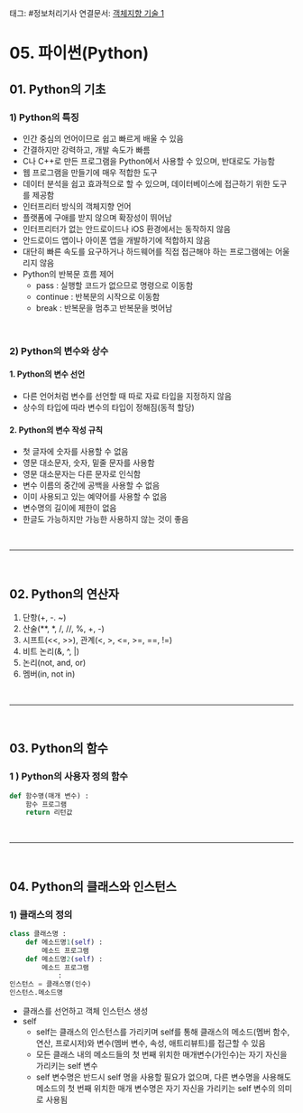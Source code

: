 태그: #정보처리기사 
연결문서: [객체지향 기술 1](객체지향%20기술%201.md)

# 05. 파이썬(Python)

## 01. Python의 기초

### 1) Python의 특징
- 인간 중심의 언어이므로 쉽고 빠르게 배울 수 있음
- 간결하지만 강력하고, 개발 속도가 빠름
- C나 C++로 만든 프로그램을 Python에서 사용할 수 있으며, 반대로도 가능함
- 웹 프로그램을 만들기에 매우 적합한 도구
- 데이터 분석을 쉽고 효과적으로 할 수 있으며, 데이터베이스에 접근하기 위한 도구를 제공함
- 인터프리터 방식의 객체지향 언어
- 플랫폼에 구애를 받지 않으며 확장성이 뛰어남
- 인터프리터가 없는 안드로이드나 iOS 환경에서는 동작하지 않음
- 안드로이드 앱이나 아이폰 앱을 개발하기에 적합하지 않음
- 대단히 빠른 속도를 요구하거나 하드웨어를 직접 접근해야 하는 프로그램에는 어울리지 않음
- Python의 반복문 흐름 제어
    - pass : 실행할 코드가 없으므로 명령으로 이동함
    - continue : 반복문의 시작으로 이동함
    - break : 반복문을 멈추고 반복문을 벗어남

<br>

### 2) Python의 변수와 상수

#### 1. Python의 변수 선언
- 다른 언어처럼 변수를 선언할 때 따로 자료 타입을 지정하지 않음
- 상수의 타입에 따라 변수의 타입이 정해짐(동적 할당)

#### 2. Python의 변수 작성 규칙
- 첫 글자에 숫자를 사용할 수 없음
- 영문 대소문자, 숫자, 밑줄 문자를 사용함
- 영문 대소문자는 다른 문자로 인식함
- 변수 이름의 중간에 공백을 사용할 수 없음
- 이미 사용되고 있는 예약어를 사용할 수 없음
- 변수명의 길이에 제한이 없음
- 한글도 가능하지만 가능한 사용하지 않는 것이 좋음

<br>

---

<br>

## 02. Python의 연산자
1. 단항(+, -. ~)
2. 산술(&#42;&#42;, &#42;, /, //, %, +, -)
3. 시프트(<<, >>), 관계(<, >, <=, >=, &#61;&#61;, !=)
4. 비트 논리(&, ^, |)
5. 논리(not, and, or)
6. 멤버(in, not in)

<br>

---

<br>

## 03. Python의 함수

### 1 ) Python의 사용자 정의 함수

```python
def 함수명(매개 변수) :
	함수 프로그램
	return 리턴값
```

<br>

---

<br>

## 04. Python의 클래스와 인스턴스

### 1) 클래스의 정의

```python
class 클래스명 :
	def 메소드명1(self) :
		메소드 프로그램
	def 메소드명2(self) :
		메소드 프로그램
			:
인스턴스 = 클래스명(인수)
인스턴스.메소드명
```

- 클래스를 선언하고 객체 인스턴스 생성
- self
    - self는 클래스의 인스턴스를 가리키며 self를 통해 클래스의 메소드(멤버 함수, 연산, 프로시저)와 변수(멤버 변수, 속성, 애트리뷰트)를 접근할 수 있음
    - 모든 클래스 내의 메소드들의 첫 번째 위치한 매개변수(가인수)는 자기 자신을 가리키는 self 변수
    - self 변수명은 반드시 self 명을 사용할 필요가 없으며, 다른 변수명을 사용해도 메소드의 첫 번째 위치한 매개 변수명은 자기 자신을 가리키는 self 변수의 의미로 사용됨